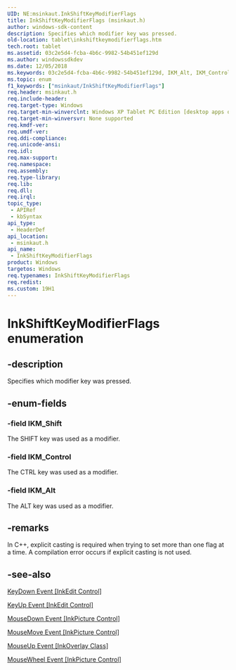 ```yaml
---
UID: NE:msinkaut.InkShiftKeyModifierFlags
title: InkShiftKeyModifierFlags (msinkaut.h)
author: windows-sdk-content
description: Specifies which modifier key was pressed.
old-location: tablet\inkshiftkeymodifierflags.htm
tech.root: tablet
ms.assetid: 03c2e5d4-fcba-4b6c-9982-54b451ef129d
ms.author: windowssdkdev
ms.date: 12/05/2018
ms.keywords: 03c2e5d4-fcba-4b6c-9982-54b451ef129d, IKM_Alt, IKM_Control, IKM_Shift, InkShiftKeyModifierFlags, InkShiftKeyModifierFlags enumeration [Tablet PC], msinkaut/IKM_Alt, msinkaut/IKM_Control, msinkaut/IKM_Shift, msinkaut/InkShiftKeyModifierFlags, tablet.inkshiftkeymodifierflags
ms.topic: enum
f1_keywords: ["msinkaut/InkShiftKeyModifierFlags"]
req.header: msinkaut.h
req.include-header: 
req.target-type: Windows
req.target-min-winverclnt: Windows XP Tablet PC Edition [desktop apps only]
req.target-min-winversvr: None supported
req.kmdf-ver: 
req.umdf-ver: 
req.ddi-compliance: 
req.unicode-ansi: 
req.idl: 
req.max-support: 
req.namespace: 
req.assembly: 
req.type-library: 
req.lib: 
req.dll: 
req.irql: 
topic_type:
 - APIRef
 - kbSyntax
api_type:
 - HeaderDef
api_location:
 - msinkaut.h
api_name:
 - InkShiftKeyModifierFlags
product: Windows
targetos: Windows
req.typenames: InkShiftKeyModifierFlags
req.redist: 
ms.custom: 19H1
---
```


# InkShiftKeyModifierFlags enumeration


## -description



Specifies which modifier key was pressed.




## -enum-fields




### -field IKM_Shift

The SHIFT key was used as a modifier.


### -field IKM_Control

The CTRL key was used as a modifier.


### -field IKM_Alt

The ALT key was used as a modifier.


## -remarks



In C++, explicit casting is required when trying to set more than one flag at a time. A compilation error occurs if explicit casting is not used.




## -see-also




<a href="https://docs.microsoft.com/windows/desktop/tablet/inkedit-keydown">KeyDown Event [InkEdit Control]</a>



<a href="https://docs.microsoft.com/windows/desktop/tablet/inkedit-keyup">KeyUp Event [InkEdit Control]</a>



<a href="https://docs.microsoft.com/windows/desktop/tablet/inkpicture-mousedown">MouseDown Event [InkPicture Control]</a>



<a href="https://docs.microsoft.com/windows/desktop/tablet/inkpicture-mousemove">MouseMove Event [InkPicture Control]</a>



<a href="https://docs.microsoft.com/windows/desktop/tablet/inkoverlay-mouseup">MouseUp Event [InkOverlay Class]</a>



<a href="https://docs.microsoft.com/windows/desktop/tablet/inkpicture-mousewheel">MouseWheel Event [InkPicture Control]</a>
 

 

